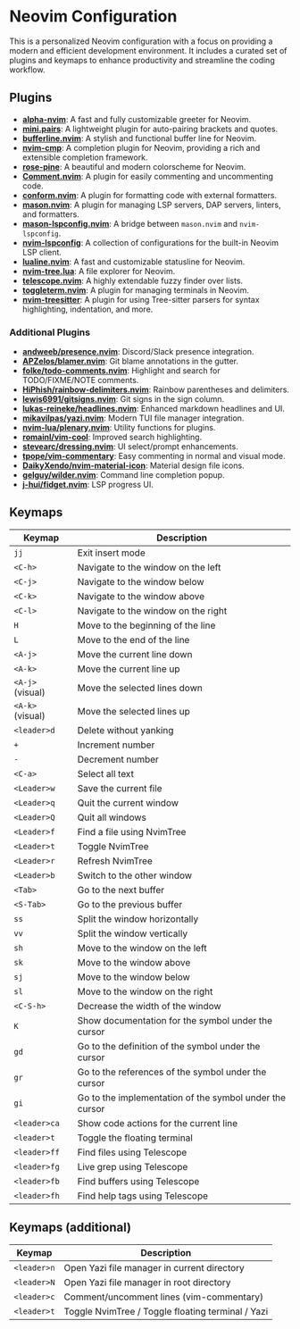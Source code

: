# Neovim Configuration

This is a personalized Neovim configuration with a focus on providing a modern and efficient development environment. It includes a curated set of plugins and keymaps to enhance productivity and streamline the coding workflow.

## Plugins

- **[alpha-nvim](https://github.com/goolord/alpha-nvim)**: A fast and fully customizable greeter for Neovim.
- **[mini.pairs](https://github.com/echasnovski/mini.pairs)**: A lightweight plugin for auto-pairing brackets and quotes.
- **[bufferline.nvim](https://github.com/akinsho/bufferline.nvim)**: A stylish and functional buffer line for Neovim.
- **[nvim-cmp](https://github.com/hrsh7th/nvim-cmp)**: A completion plugin for Neovim, providing a rich and extensible completion framework.
- **[rose-pine](https://github.com/rose-pine/neovim)**: A beautiful and modern colorscheme for Neovim.
- **[Comment.nvim](https://github.com/numToStr/Comment.nvim)**: A plugin for easily commenting and uncommenting code.
- **[conform.nvim](https://github.com/stevearc/conform.nvim)**: A plugin for formatting code with external formatters.
- **[mason.nvim](https://github.com/williamboman/mason.nvim)**: A plugin for managing LSP servers, DAP servers, linters, and formatters.
- **[mason-lspconfig.nvim](https://github.com/williamboman/mason-lspconfig.nvim)**: A bridge between `mason.nvim` and `nvim-lspconfig`.
- **[nvim-lspconfig](https://github.com/neovim/nvim-lspconfig)**: A collection of configurations for the built-in Neovim LSP client.
- **[lualine.nvim](https://github.com/nvim-lualine/lualine.nvim)**: A fast and customizable statusline for Neovim.
- **[nvim-tree.lua](https://github.com/nvim-tree/nvim-tree.lua)**: A file explorer for Neovim.
- **[telescope.nvim](https://github.com/nvim-telescope/telescope.nvim)**: A highly extendable fuzzy finder over lists.
- **[toggleterm.nvim](https://github.com/akinsho/toggleterm.nvim)**: A plugin for managing terminals in Neovim.
- **[nvim-treesitter](https://github.com/nvim-treesitter/nvim-treesitter)**: A plugin for using Tree-sitter parsers for syntax highlighting, indentation, and more.

### Additional Plugins

- **[andweeb/presence.nvim](https://github.com/andweeb/presence.nvim)**: Discord/Slack presence integration.
- **[APZelos/blamer.nvim](https://github.com/APZelos/blamer.nvim)**: Git blame annotations in the gutter.
- **[folke/todo-comments.nvim](https://github.com/folke/todo-comments.nvim)**: Highlight and search for TODO/FIXME/NOTE comments.
- **[HiPhish/rainbow-delimiters.nvim](https://github.com/HiPhish/rainbow-delimiters.nvim)**: Rainbow parentheses and delimiters.
- **[lewis6991/gitsigns.nvim](https://github.com/lewis6991/gitsigns.nvim)**: Git signs in the sign column.
- **[lukas-reineke/headlines.nvim](https://github.com/lukas-reineke/headlines.nvim)**: Enhanced markdown headlines and UI.
- **[mikavilpas/yazi.nvim](https://github.com/mikavilpas/yazi.nvim)**: Modern TUI file manager integration.
- **[nvim-lua/plenary.nvim](https://github.com/nvim-lua/plenary.nvim)**: Utility functions for plugins.
- **[romainl/vim-cool](https://github.com/romainl/vim-cool)**: Improved search highlighting.
- **[stevearc/dressing.nvim](https://github.com/stevearc/dressing.nvim)**: UI select/prompt enhancements.
- **[tpope/vim-commentary](https://github.com/tpope/vim-commentary)**: Easy commenting in normal and visual mode.
- **[DaikyXendo/nvim-material-icon](https://github.com/DaikyXendo/nvim-material-icon)**: Material design file icons.
- **[gelguy/wilder.nvim](https://github.com/gelguy/wilder.nvim)**: Command line completion popup.
- **[j-hui/fidget.nvim](https://github.com/j-hui/fidget.nvim)**: LSP progress UI.

## Keymaps

| Keymap           | Description                                             |
| ---------------- | ------------------------------------------------------- |
| `jj`             | Exit insert mode                                        |
| `<C-h>`          | Navigate to the window on the left                      |
| `<C-j>`          | Navigate to the window below                            |
| `<C-k>`          | Navigate to the window above                            |
| `<C-l>`          | Navigate to the window on the right                     |
| `H`              | Move to the beginning of the line                       |
| `L`              | Move to the end of the line                             |
| `<A-j>`          | Move the current line down                              |
| `<A-k>`          | Move the current line up                                |
| `<A-j>` (visual) | Move the selected lines down                            |
| `<A-k>` (visual) | Move the selected lines up                              |
| `<leader>d`      | Delete without yanking                                  |
| `+`              | Increment number                                        |
| `-`              | Decrement number                                        |
| `<C-a>`          | Select all text                                         |
| `<Leader>w`      | Save the current file                                   |
| `<Leader>q`      | Quit the current window                                 |
| `<Leader>Q`      | Quit all windows                                        |
| `<Leader>f`      | Find a file using NvimTree                              |
| `<Leader>t`      | Toggle NvimTree                                         |
| `<Leader>r`      | Refresh NvimTree                                        |
| `<Leader>b`      | Switch to the other window                              |
| `<Tab>`          | Go to the next buffer                                   |
| `<S-Tab>`        | Go to the previous buffer                               |
| `ss`             | Split the window horizontally                           |
| `vv`             | Split the window vertically                             |
| `sh`             | Move to the window on the left                          |
| `sk`             | Move to the window above                                |
| `sj`             | Move to the window below                                |
| `sl`             | Move to the window on the right                         |
| `<C-S-h>`        | Decrease the width of the window                        |
| `K`              | Show documentation for the symbol under the cursor      |
| `gd`             | Go to the definition of the symbol under the cursor     |
| `gr`             | Go to the references of the symbol under the cursor     |
| `gi`             | Go to the implementation of the symbol under the cursor |
| `<leader>ca`     | Show code actions for the current line                  |
| `<leader>t`      | Toggle the floating terminal                            |
| `<leader>ff`     | Find files using Telescope                              |
| `<leader>fg`     | Live grep using Telescope                               |
| `<leader>fb`     | Find buffers using Telescope                            |
| `<leader>fh`     | Find help tags using Telescope                          |

## Keymaps (additional)

| Keymap      | Description                                       |
| ----------- | ------------------------------------------------- |
| `<leader>n` | Open Yazi file manager in current directory       |
| `<leader>N` | Open Yazi file manager in root directory          |
| `<leader>c` | Comment/uncomment lines (vim-commentary)          |
| `<leader>t` | Toggle NvimTree / Toggle floating terminal / Yazi |

